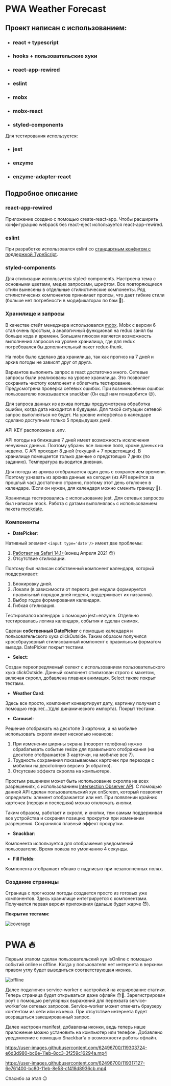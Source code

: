 # PWA Weather Forecast

## Проект написан с использованием:
- ### react + typescript
- ### hooks + пользовательские хуки
- ### react-app-rewired 
- ### eslint
- ### mobx
- ### mobx-react
- ### styled-components
Для тестирования используется:
- ### jest
- ### enzyme
- ### enzyme-adapter-react

## Подробное описание

### react-app-rewired 
Приложение создано с помощью create-react-app. Чтобы расширить конфигурацию webpack без react-eject используется react-app-rewired.

### eslint
При разработке использовался eslint со [стандартным конфигом с поддержкой TypeScript](https://www.npmjs.com/package/eslint-config-standard-with-typescript).

### styled-components
Для стилизации используется styled-components. Настроена тема с основными цветами, медиа запросами, шрифтом. Все повторяющиеся стили вынесены в отдельные стилистические компоненты. Ряд стилистических компонентов принимает пропсы, что дает гибкие стили (больше нет потребности в модификаторах по бэм 🥳).

### Хранилище и запросы

В качестве стейт менеджера использовался [mobx](https://github.com/mobxjs/mobx). Mobx с версии 6 стал очень простым, а аналогичный функционал на redux занял бы больше кода и времени. Большим плюсом является возможность выполнения запросов на уровне хранилища, где для redux потребовался бы дополнительный пакет redux-thunk. 

На mobx было сделано два хранилища, так как прогноз на 7 дней и архив погоды не зависят друг от друга. 

Вариантов выполнить запрос в react достаточно много. Сетевые запросы были реализованы на уровне хранилища. Это позволяет сохранить чистоту компонент и облегчить тестирование. Предусмотрена проверка сетевых ошибок. При возникновении ошибок пользователю показывается snackbar (Он ещё нам понадобится 😉). 

Для запроса данных из архива погоды предусмотрена обработка ошибки, когда дата находится в будущем. Для такой ситуации сетевой запрос выполняться не будет. На уровне интерфейса в календаре сделано доступным только 5 предыдущих дней.

API KEY расположен в .env.

API погоды на ближашие 7 дней имеет возможность исключения ненужных данных. Поэтому убраны все лишние поля, кроме данных на неделю. C API проходит 8 дней (текущий + 7 предстоящих). В хранилище помещается только данные о предстоящих 7 днях (по заданию). Температура выводится дневная.

Для погоды из архива отображается один день с сохранением времени. Поэтому узнавать из архива данные на сегодня (из API вернётся за прошлый час) достаточно странно, поэтому этот день отключен в календаре. (Если он нужен, для календаря можно сменить границу 🙂).

Хранилища тестировались с использование jest. Для сетевых запросов был написан mock. Работа с датами выполнялась с использованием пакета [mockdate](https://www.npmjs.com/package/mockdate).

### Компоненты
- **DatePicker**:

Нативный элемент ```<input type='date'/>``` имеет две проблемы: 
1. [Работает на Safari 14.1+](https://webkit.org/blog/11648/new-webkit-features-in-safari-14-1/)(конец Апреля 2021 😯) 
2. Отсутствие стилизации.
 
Поэтому был написан собственный компонент календаря, который поддерживает:
1. Блокировку дней.
2. Локали (в зависимости от первого дня недели формируется правильный порядок дней недели, поддерживает их названия).
3. Выбор годов формирования календаря.
5. Гибкая стилизация.

Тестировался календарь с помощью jest+enzyme. Отдельно тестировалась логика календаря, события и сделан снимок.

Сделан **собственный DatePicker** с помощью календаря и пользовательского хука clickOutside. Таким образом получился кроссбраузерный стилизованный компонент с правильным форматом вывода. DatePicker покрыт тестами.

- **Select**:

Создан переопредляемый селект с использованием пользовательского хука clickOutside. Данный компонент стилизован строго с макетом, включая скролл, добавлена плавная анимация. Select также покрыт тестами.

- **Weather Card**:

Здесь все просто, компонент конвертирует дату, картинку получает с помощью require(...)(для динамического импорта). Покрыт тестами.

- **Carousel**:

Решение отображать на десктопе 3 карточки, а на мобилке использовать скролл имеет несколько нюансов:
1. При изменении ширины экрана (поворот телефона) нужно обрабатывать событие resize для правильного отображания (на десктопе отображается 3 карточки, на мобилке все 7).
2. Трудность сохранения показываюмых карточек при переходе с мобилки на десктопную версию (и обратно).
3. Отсутсвие эффекта скролла на компьютере.

Простым решением может быть использование скролла на всех разрешениях, с использованием [Intersection Observer API](https://developer.mozilla.org/ru/docs/Web/API/Intersection_Observer_API). С помощью данной API сделан пользовательский хук onScreen, который позволяет определить: элемент отображается или нет. При появлении крайних карточек (первая и последняя) можно отключать кнопки. 

Таким образом, работает и скролл, и кнопки, тем самым поддерживая все устройства и сохраняя позицию прокрутки при изменении разрешения. Сохранился плавный эффект прокрутки.

- **Snackbar**:

Компонента используется для отображения уведомлений пользователю. Время показа по умолчанию 4 секунды.

- **Fill Fields**:

Компонента отображает облако с надписью при незаполненных полях.

### Создание страницы

Страница с прогнозом погоды создается просто из готовых уже компонентов. Здесь хранилище интегрируется с компонентами. Получается первая версия приложения (дальше будет жарче 😈).

**Покрытие тестами:**

![coverage](markdown/coverage.png "Покрытие тестами")

# PWA 🔥

Первым этапом сделан пользовательский хук isOnline с помощью событий online и offline. Когда у пользователя нет интернета в верхнем правом углу будет выводиться соответствующая иконка.

![offline](markdown/offline.png "Иконка офлайна")

Далее подключен service-worker с настройкой на кеширование статики. Теперь страница будет открываться даже офлайн 😯🥳.
Зарегистрирован роут с помощью регулярных выражений для перехвата service-worker'ом сетевых запросов. Service-worker может отвечать браузеру контентом из сети или из кеша. При отсутствие интернета будет возращаться закешированный запрос.

Далее настроен manifest, добавлены иконки, ведь теперь наше приложение можно установить на компьютер или телефон. Добавлено уведомление с помощью Snackbar'a о возможности работы офлайн.

https://user-images.githubusercontent.com/62496700/119303724-e6d3d980-bc6e-11eb-8cc3-3f259c16294a.mp4

https://user-images.githubusercontent.com/62496700/119317127-6e761400-bc80-11eb-8e58-cf418d8936cb.mp4

Спасибо за этап 😉
